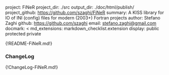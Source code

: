 project: FiNeR
project_dir: ./src
output_dir: ./doc/html/publish/
project_github: https://github.com/szaghi/FiNeR
summary: A KISS library for IO of INI (config) files for modern (2003+) Fortran projects
author: Stefano Zaghi
github: https://github.com/szaghi
email: stefano.zaghi@gmail.com
docmark: <
md_extensions: markdown_checklist.extension
display: public
         protected
         private

{!README-FiNeR.md!}

### ChangeLog
{!ChangeLog-FiNeR.md!}
